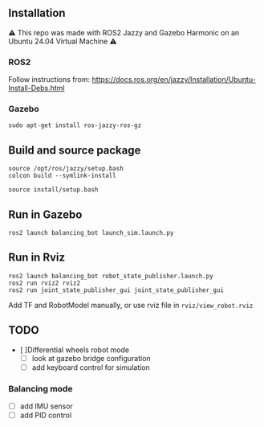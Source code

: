 ## Installation

:warning: This repo was made with ROS2 Jazzy and Gazebo Harmonic on an Ubuntu 24.04 Virtual Machine :warning:

### ROS2

Follow instructions from: https://docs.ros.org/en/jazzy/Installation/Ubuntu-Install-Debs.html

### Gazebo

```
sudo apt-get install ros-jazzy-ros-gz
```

## Build and source package
```
source /opt/ros/jazzy/setup.bash
colcon build --symlink-install

source install/setup.bash 
```

## Run in Gazebo
```
ros2 launch balancing_bot launch_sim.launch.py
```

## Run in Rviz
```
ros2 launch balancing_bot robot_state_publisher.launch.py
ros2 run rviz2 rviz2
ros2 run joint_state_publisher_gui joint_state_publisher_gui
```
Add TF and RobotModel manually, or use rviz file in `rviz/view_robot.rviz`

## TODO
- [ ]Differential wheels robot mode
    - [ ] look at gazebo bridge configuration
    - [ ] add keyboard control for simulation

### Balancing mode
- [ ] add IMU sensor
- [ ] add PID control